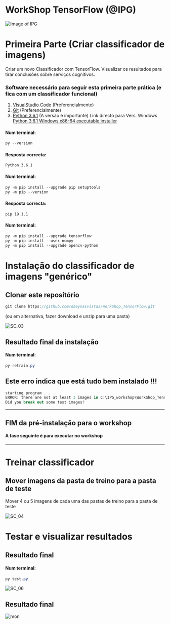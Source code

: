 # WorkShop TensorFlow (@IPG)
![Image of IPG](https://github.com/daeynasvistas/WorkShop_Xamarin/blob/Vers.01/AppIPG/AppIPG.Android/Resources/drawable/IPG_M.jpg?raw=true)

# Primeira Parte (Criar classificador de imagens)
Criar um novo Classificador com TensorFlow. Visualizar os resultados para tirar conclusões sobre serviços cognitivos.

### Software necessário para seguir esta primeira parte prática (e fica com um classificador funcional)

1. [VisualStudio Code](https://code.visualstudio.com/) (Preferencialmente)
2. [Git](https://git-scm.com/download/win/) (Preferencialmente)
3. [Python 3.6.1](https://www.python.org/downloads/release/python-361/) (A versão é importante)
   Link directo para Vers. Windows [Python 3.6.1 Windows x86-64 executable installer](https://www.python.org/ftp/python/3.6.1/python-3.6.1-amd64.exe)


#### Num terminal:
```c#
py --version
```
#### Resposta correcta:
```
Python 3.6.1
```

#### Num terminal:
```c#
py -m pip install --upgrade pip setuptools
py -m pip --version
```
#### Resposta correcta:
```
pip 19.1.1 
```
#### Num terminal:
```c#
py -m pip install --upgrade tensorflow
py -m pip install --user numpy
py -m pip install --upgrade opencv-python
```

# Instalação do classificador de imagens "genérico"
## Clonar este repositório
```c#
git clone https://github.com/daeynasvistas/WorkShop_TensorFlow.git
```
(ou em alternativa, fazer download e unzip para uma pasta)

![SC_03](https://user-images.githubusercontent.com/2634610/58430996-c71b7200-80a3-11e9-8124-4ba40a798b85.gif)


## Resultado final da instalação
#### Num terminal:
```c#
py retrain.py
```

## Este erro indica que está tudo bem instalado !!! 
```c#
starting program . . .
ERROR: there are not at least 3 images in C:\IPG_workshop\WorkShop_TensorFlow\WorkShop_IPG/test_images/
Did you break out some test images?
```



---
## FIM da pré-instalação para o workshop
#### A fase seguinte é para executar no workshop
---



# Treinar classificador
## Mover imagens da pasta de treino para a pasta de teste

Mover 4 ou 5 imagens de cada uma das pastas de treino para a pasta de teste

![SC_04](https://user-images.githubusercontent.com/2634610/58465256-338f8300-812f-11e9-98cf-d42b425e8c8f.gif)



# Testar e visualizar resultados
## Resultado final
#### Num terminal:
```c#
py test.py
```

![SC_06](https://user-images.githubusercontent.com/2634610/58465986-b6650d80-8130-11e9-8621-34e33ceb1548.gif)


## Resultado final
![mon](https://user-images.githubusercontent.com/2634610/58466196-1491f080-8131-11e9-8348-0c1bfb5254d8.PNG)

